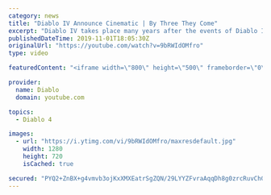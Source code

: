 ```yaml
---
category: news
title: "Diablo IV Announce Cinematic | By Three They Come"
excerpt: "Diablo IV takes place many years after the events of Diablo III, after millions have been slaughtered by the actions of the High Heavens and Burning Hells alike."
publishedDateTime: 2019-11-01T18:05:30Z
originalUrl: "https://youtube.com/watch?v=9bRWIdOMfro"
type: video

featuredContent: "<iframe width=\"800\" height=\"500\" frameborder=\"0\" src=\"https://www.youtube.com/embed/9bRWIdOMfro\" allow=\"accelerometer; autoplay; encrypted-media; gyroscope; picture-in-picture\" allowfullscreen></iframe>"

provider:
  name: Diablo
  domain: youtube.com

topics:
  - Diablo 4

images:
  - url: "https://i.ytimg.com/vi/9bRWIdOMfro/maxresdefault.jpg"
    width: 1280
    height: 720
    isCached: true

secured: "PYQ2+ZnBX+g4vmvb3ojKxXMXEatrSgZQN/29LYYZFvraAqqDh8g0zrcRuvChGaLeGpDABSTFxyglSuVwwvK/gj8RCZwm8Eu1af/91yJhRDBql0EKUBzt96KNd2XpCQ2+fdYyg6C5sNrbcVEjNPvM/oNhfjc9JXP+0t6FH13uXbxftCd/uO4BbaFGrPoNNPGc6rcmuPfC0E9Bz8SUrL0jpXUv9wOPnUZ3+lG+Y69r1yVcxsOkYcc4TdoXkggwfKs6gAvBxbeigat/G5mIpOsfKcBXEiqog4ED3wu3xqKCCR1TT6GlNpv3Tow0CLIuy6gsvutlz1MJxGHeQ33Si7XKDt9gp2vtO+mi97cFPLEgoF8iH0LyVQRQ8XQ0RtBlE4kKJ7CLuwtgvt7Gzg8kYCzP5QBe2xz+Vxuim/fAAWbp2uGJOuoeP0r9AhkH4RSxHj9a;rO5yV1WaeWQh+NWONzKP2A=="
---
```


